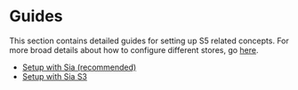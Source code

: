 # Guides

This section contains detailed guides for setting up S5 related concepts. For more broad details about how to configure different stores, go [here](../stores/index.html).

- [Setup with Sia (recommended)](setup-with-sia.md)
- [Setup with Sia S3](./deploy-renterd.md)
